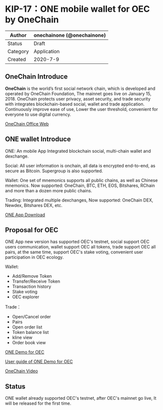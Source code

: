 # KIP-17：ONE mobile wallet for OEC by OneChain

| Author   | onechainone (@onechainone) |
| -------- | ------------------------ |
| Status   | Draft                    |
| Category | Application              |
| Created  | 2020-7-9                |

## OneChain Introduce

**OneChain** is the world’s first social network chain, which is developed and operated by OneChain Foundation, The mainnet goes live on January 15, 2018. OneChain protects user privacy, asset security, and trade security with integrates blockchain-based social, wallet and trade application. Continuously improve ease of use, Lower the user threshold, convenient for everyone to use digital currency.

[OneChain Office Web](http://www.onechain.one)


## ONE wallet Introduce

ONE: An mobile App Integrated blockchain social, multi-chain wallet and dexchange.

Social: All user information is onchain, all data is encrypted end-to-end, as secure as Bitcoin. Supergroup is also supported.

Wallet: One set of mnemonics supports all public chains, as well as Chinese mnemonics. Now supported: OneChain, BTC, ETH, EOS, Bitshares, RChain and more than a dozen more public chains.

Trading: Integrated multiple dexchanges, Now supported: OneChain DEX, Newdex, Bitshares DEX, etc.

[ONE App Download](http://app.onechain.one/appstart.html)

## Proposal for OEC

ONE App new version has supported OEC's testnet, social support OEC users communication, wallet support OEC all tokens, trade support OEC all pairs, at the same time, support OEC's stake voting, convenient user participation in OEC ecology.

Wallet:
 - Add/Remove Token
 - Transfer/Receive Token
 - Transaction history
 - Stake voting
 - OEC explorer

Trade：
 - Open/Cancel order
 - Pairs
 - Open order list
 - Token balance list
 - kline view
 - Order book view

[ONE Demo for OEC](http://app1.haoduobi.cn/android/one320.apk)

[User guide of ONE Demo for OEC](https://github.com/onechainone/KIPs/wiki)

[OneChain Video](https://m.youtube.com/watch?v=_KgYfgbazFk)


## Status
ONE wallet already supported OEC's testnet, after OEC's mainnet go live, It will be released for the first time.

